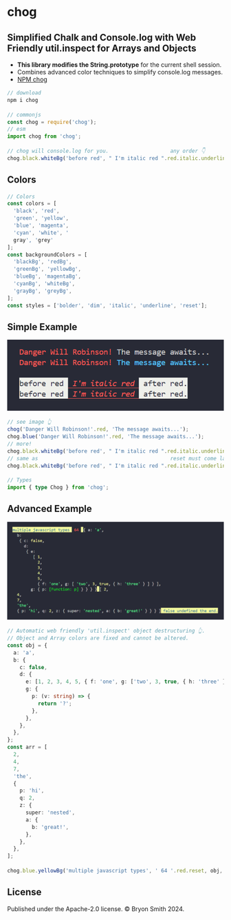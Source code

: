 # chog

## Simplified Chalk and Console.log with Web Friendly util.inspect for Arrays and Objects

- **This library modifies the String.prototype** for the current shell session.
- Combines advanced color techniques to simplify console.log messages.
- [NPM chog](https://www.npmjs.com/package/chog)

```ts
// download
npm i chog

// commonjs
const chog = require('chog');
// esm
import chog from 'chog';

// chog will console.log for you.                    any order 👇
chog.black.whiteBg('before red', " I'm italic red ".red.italic.underline.blackBg, 'after red.');
```

## Colors

```ts
// Colors
const colors = [
  'black', 'red',
  'green', 'yellow',
  'blue', 'magenta',
  'cyan', 'white', '
  gray', 'grey'
];
const backgroundColors = [
  'blackBg', 'redBg',
  'greenBg', 'yellowBg',
  'blueBg', 'magentaBg',
  'cyanBg', 'whiteBg',
  'grayBg', 'greyBg',
];
const styles = ['bolder', 'dim', 'italic', 'underline', 'reset'];
```

## Simple Example

![Multiple items console.log with colors](images/red.png)

```ts
// see image 👆
chog('Danger Will Robinson!'.red, 'The message awaits...');
chog.blue('Danger Will Robinson!'.red, 'The message awaits...');
// more!
chog.black.whiteBg('before red', " I'm italic red ".red.italic.underline.blackBg, 'after red.');
// same as                                           reset must come last 👇
chog.black.whiteBg('before red', " I'm italic red ".red.italic.underline.reset, 'after red.');

// Types
import { type Chog } from 'chog';
```

## Advanced Example

![Automatic object destructure](images/obj.png)

```ts
// Automatic web friendly 'util.inspect' object destructuring 👆.
// Object and Array colors are fixed and cannot be altered.
const obj = {
  a: 'a',
  b: {
    c: false,
    d: {
      e: [1, 2, 3, 4, 5, { f: 'one', g: ['two', 3, true, { h: 'three' }] }],
      g: {
        p: (v: string) => {
          return '?';
        },
      },
    },
  },
};
const arr = [
  2,
  4,
  7,
  'the',
  {
    p: 'hi',
    q: 2,
    z: {
      super: 'nested',
      a: {
        b: 'great!',
      },
    },
  },
];

chog.blue.yellowBg('multiple javascript types', ' 64 '.red.reset, obj, arr, false, undefined, 'the end.');
```

## License

Published under the Apache-2.0 license. © Bryon Smith 2024.
